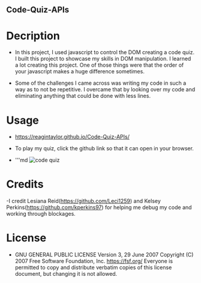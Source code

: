 ## Code-Quiz-APIs

# Decription  

- In this project, I used javascript to control the DOM creating a code quiz. I built this project to showcase my skills in DOM manipulation. I learned a lot creating this project. One of those things were that the order of your javascript makes a huge difference sometimes. 

- Some of the challenges I came across was writing my code in such a way as to not be repetitive. I overcame that by looking over my code and eliminating anything that could be done with less lines. 

# Usage
- https://reagintaylor.github.io/Code-Quiz-APIs/ 

- To play my quiz, click the github link so that it can open in your browser.
- '''md
![code quiz](assets/)


# Credits

-I credit Lesiana Reid(https://github.com/Leci1259) and Kelsey Perkins(https://github.com/kperkins97) for helping me debug my code and working through blockages.

# License

- GNU GENERAL PUBLIC LICENSE Version 3, 29 June 2007
Copyright (C) 2007 Free Software Foundation, Inc. https://fsf.org/ Everyone is permitted to copy and distribute verbatim copies of this license document, but changing it is not allowed.
